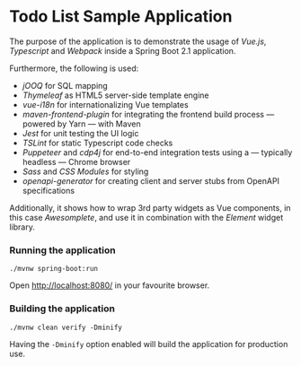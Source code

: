 # Todo List Sample Application #

The purpose of the application is to demonstrate the usage of *Vue.js*, *Typescript* and *Webpack* inside a Spring Boot 2.1 application.

Furthermore, the following is used:
- *jOOQ* for SQL mapping
- *Thymeleaf* as HTML5 server-side template engine
- *vue-i18n* for internationalizing Vue templates
- *maven-frontend-plugin* for integrating the frontend build process — powered by Yarn — with Maven
- *Jest* for unit testing the UI logic
- *TSLint* for static Typescript code checks
- *Puppeteer* and *cdp4j* for end-to-end integration tests using a — typically headless — Chrome browser
- *Sass* and *CSS Modules* for styling
- *openapi-generator* for creating client and server stubs from OpenAPI specifications

Additionally, it shows how to wrap 3rd party widgets as Vue components, in this case *Awesomplete*, and use it in combination with the *Element* widget library.


### Running the application

    ./mvnw spring-boot:run

Open [http://localhost:8080/](http://localhost:8080/) in your favourite browser.


### Building the application

    ./mvnw clean verify -Dminify

Having the `-Dminify` option enabled will build the application for production use.
